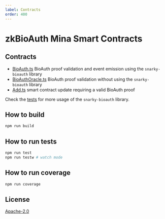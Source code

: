 ```yaml
---
label: Contracts
order: 400
---
```


# zkBioAuth Mina Smart Contracts

## Contracts

- [BioAuth.ts](https://github.com/xendarboh/mina-zkignite-cohort0/blob/main/contracts/src/BioAuth.ts)
  BioAuth proof validation and event emission using the `snarky-bioauth` library
- [BioAuthOracle.ts](https://github.com/xendarboh/mina-zkignite-cohort0/blob/main/contracts/src/BioAuthOracle.ts)
  BioAuth proof validation without using the `snarky-bioauth` library
- [Add.ts](https://github.com/xendarboh/mina-zkignite-cohort0/blob/main/contracts/src/Add.ts)
  smart contract update requiring a valid BioAuth proof

Check the
[tests](https://github.com/xendarboh/mina-zkignite-cohort0/tree/main/contracts/src)
for more usage of the `snarky-bioauth` library.

## How to build

```sh
npm run build
```

## How to run tests

```sh
npm run test
npm run testw # watch mode
```

## How to run coverage

```sh
npm run coverage
```

## License

[Apache-2.0](LICENSE)
